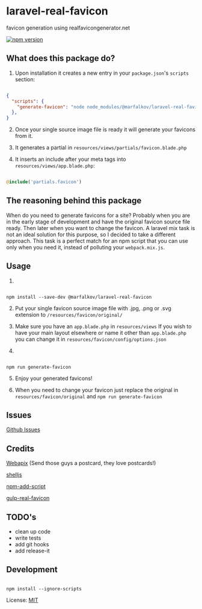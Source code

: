 # laravel-real-favicon
favicon generation using realfavicongenerator.net

[![npm version](https://badge.fury.io/js/%40marfalkov%2Flaravel-real-favicon.svg)](https://badge.fury.io/js/%40marfalkov%2Flaravel-real-favicon)

## What does this package do?
1. Upon installation it creates a new entry in your `package.json`'s `scripts` section:
```json

{
  "scripts": {
    "generate-favicon": "node node_modules/@marfalkov/laravel-real-favicon/index.js"
  },
}

```

2. Once your single source image file is ready it will generate your favicons from it.

3. It generates a partial in `resources/views/partials/favicon.blade.php`

4. It inserts an include after your meta tags into `resources/views/app.blade.php`:
```php

@include('partials.favicon')

```
## The reasoning behind this package

When do you need to generate favicons for a site? Probably when you are in the early stage of development and have the original favicon source file ready. Then later when you want to change the favicon. A laravel mix task is not an ideal solution for this purpose, so I decided to  take a different approach. This task is a perfect match for an npm script that you can use only when you need it, instead of polluting your `webpack.mix.js`.

## Usage
1.
```console

npm install --save-dev @marfalkov/laravel-real-favicon

```

2. Put your single favicon source image file with .jpg, .png or .svg extension to `/resources/favicon/original/`

3. Make sure you have an `app.blade.php` in `resources/views` If you wish to have your main layout elsewhere or name it other than `app.blade.php` you can change it in `resources/favicon/config/options.json`

4.
```console

npm run generate-favicon

```
5. Enjoy your generated favicons!

6. When you need to change your favicon just replace the original in `resources/favicon/original` and `npm run generate-favicon`

## Issues
[Github Issues](https://github.com/marfalkov/laravel-real-favicon/issues "Github Issues")


## Credits

[Webapix](https://github.com/webapix "Webapix")
(Send those guys a postcard, they love postcards!)

[shelljs](https://www.npmjs.com/package/shelljs "shelljs")

[npm-add-script](https://www.npmjs.com/package/npm-add-script "npm-add-script")

[gulp-real-favicon](https://www.npmjs.com/package/gulp-real-favicon "gulp-real-favicon")


## TODO's
- clean up code
- write tests
- add git hooks
- add release-it


## Development
```console

npm install --ignore-scripts

```


License: [MIT](https://opensource.org/licenses/MIT "The MIT License")

